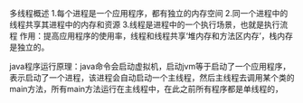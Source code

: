 多线程概述
1.每个进程是一个应用程序，都有独立的内存空间
2.同一个进程中的线程共享其进程中的内存和资源
3.线程是进程中的一个执行场景，也就是执行流程
作用：提高应用程序的使用率，线程和线程共享‘堆内存和方法区内存’，栈内存是独立的。

java程序运行原理：java命令会启动虚拟机，启动jvm等于启动了一个应用程序，表示启动了一个进程，该进程会自动启动一个主线程，然后主线程去调用某个类的main方法，所有main方法运行在主线程中，在此之前所有程序都是单线程的，
